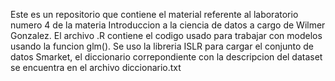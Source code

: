 Este es un repositorio que contiene el material referente al laboratorio numero 4 de la materia Introduccion a la ciencia de datos a cargo de Wilmer Gonzalez.
El archivo .R contiene el codigo usado para trabajar con modelos usando la funcion glm().
Se uso la libreria ISLR para cargar el conjunto de datos Smarket, el diccionario correpondiente con la descripcion del dataset se encuentra en el archivo diccionario.txt 